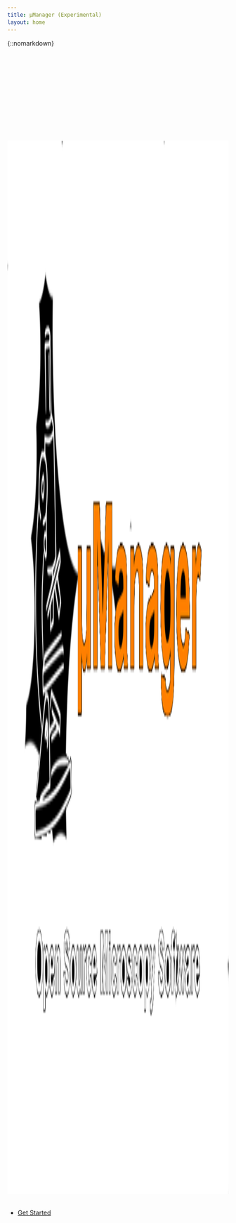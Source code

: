 ```yaml
---
title: µManager (Experimental)
layout: home
---
```


<!-- Header -->
{::nomarkdown}
    <section id="header" style="padding: 0; height: calc(100vh - 48px)">
        <div class="inner">
            <img src="images/logo/umanager-logo.png" alt="MicroManager Logo" class="image-header" style="padding-top: 5vh; width: auto; height: 60vh">
            <br>
            <br>
            <ul class="actions special">
            <li><a href="#one" class="button scrolly">Get Started</a></li>
        </ul>
    </section>
{:/}

<!--ImageJ Introduction -->
<section id="one" class="main">
  <div class="container">
    <div class="row gtr-150">
      <div class="col-12 col-12-medium">
        <header class="major">
          <ul class = "actions special">
            <li><a href="/Micro-Manager_User's_Guide" class="button icon solid fas fa-cogs">Use</a></li>
            <li><a href="/Micro-Manager_Programming_Guide" class="button icon solid fas fa-wrench">Extend</a></li>
            <li><a href="Download_Micro-Manager_Latest_Release" class="button icon solid fas fa-download">Download</a></li>
          </ul>
          <h1>Why µMicromanager?</h1>
        </header>
        </div>
    </div>
  </div>
</section>
<div class="text-center">
<header class="container-whyij">
    <div class="row-whyij">
        <div class="col-4">
          <div class=" fa-5x text-success"><span class="fas fa-check-circle"></span>
          </div>
          <h2>Easy to Use</h2>
          <p>
          μManager has a simple and clean user interface, expediting execution of common microscope image acquisition tasks such as time-lapses, multi-channel imaging, z-stacks, and combinations thereof.
          </p>
        </div>
        <div class="col-4">
        <div class=" fa-5x text-primary"><span class="fas fa-random"></span></div>
        <h2>Versatile</h2>
        <p>
        μManager works with microscopes from all four major manufacturers (Leica, Nikon, Olympus and Zeiss), most scientific-grade cameras and many peripherals used in microscope imaging.
        </p>
        </div>
      <div class="col-4">
      <div class=" fa-5x text-danger"><span class="fas fa-lock-open"></span></div>
      <h2>Free &amp; Open Source</h2>
      <p>
      μManager is an open source project hosted on <a href="https://github.com/micro-manager">GitHub</a>, developed and written by both software developers and users.
      </p>
    </div>
  </div>
</header>

<div class="resources">

<!-- User resources -->
  <section id="dev_resources" class="main style3 special">
  <br>
          <header class="major">
              <h2>User Resources</h2>
          </header>
          <p>Looking for user resources?</p>
          <ul class="actions special">
              <li><a href="/Device_Support" class="button icon solid fas fa-plug">Device Support</a></li>
              <li><a href="/Micro-Manager_Community" class="button icon solid fas fa-hands-helping">Help</a></li>
          </ul>
          <ul class="actions special">
              <li><a href="https://image.sc" class="button icon solid fas fa-external-link-alt">image.sc Forums</a></li>
              <li><a href="/FAQ" class="button icon solid fas fa-quote-left">FAQ</a></li>
          </ul>
  </section>


  <!-- Developer resources -->
  <section id="dev_resources" class="main style2 special">
  <br>
          <header class="major">
              <h2>Developer Resources</h2>
          </header>
          <p>Looking for developer resources?</p>
          <ul class="actions special">
              <li><a href="https://github.com/micro-manager" class="button icon solid fas fa-code">Source Code</a></li>
              <li><a href="/Contact" class="button icon solid fas fa-bullhorn">Report a Bug</a></li>
          </ul>
          <ul class="actions special">
              <li><a href="/Micro-Manager_Programming_Guide#APIs" class="button icon solid fas fa-terminal">Programming Guide</a></li>
              <li><a href="https://javadoc.scijava.org/Micro-Manager-Studio/org/micromanager/api/MMPlugin.html" class="button icon solid fas fa-terminal">uManager API</a></li>
          </ul>

  </section>


</div>

<div class="info-twitter">
<div class="info-block">
<h3><a href="/Why_Micro-Manager?">HOW IS μMANAGER DIFFERENT?</a></h3>
You have a choice of many commercial packages available, too many, perhaps. Some are produced by microscope or camera manufacturers, others by third parties but they all suffer from the same problems: lack of flexibility and limited device support...

<h3><a href="/Who_should_use_Micro-Manager">IS μMANAGER FOR ME?</a></h3>
With the help of users world-wide μManager has been developed into a professional Microscopy software able to connect to a huge list of devices and effortlessly perform laborious acquisitions.

<h3><a href="/Device_Support">HARDWARE DEVICE SUPPORT</a></h3>
Whether you can use μManager right away or not depends on whether your particular hardware is supported. If not, contact us and express your desire. Check the current hardware list.

<h3><a href="/Micro-Manager_Programming_Guide">EXTENDING μMANAGER</a></h3>
Even if you are not interested in writing software code for your microscope, the open software architecture of μManager will benefit you. For instance, μManager's open device interface lets anyone write code to control microscope-related equipment, resulting a large and growing list of supported equipment. A scripting interface makes it possible to accomplish tasks that can not be executed within the GUI. Lastly, the μManager programming interface can be used from many different environments (including Matlab) to develop new applications, all using the same μManager microscope device control.
</div>

<!--Twitter Feed -->
{% include twitter-feed %}
</div>
